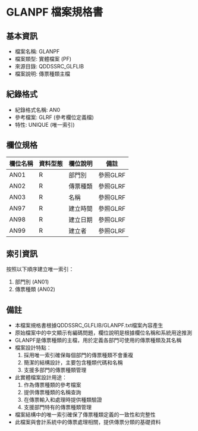 # GLANPF 檔案規格書

## 基本資訊
- 檔案名稱: GLANPF
- 檔案類型: 實體檔案 (PF)
- 來源目錄: QDDSSRC_GLFLIB
- 檔案說明: 傳票種類主檔

## 紀錄格式
- 紀錄格式名稱: AN0
- 參考檔案: GLRF (參考欄位定義檔)
- 特性: UNIQUE (唯一索引)

## 欄位規格
| 欄位名稱 | 資料型態 | 欄位說明 | 備註 |
|---------|---------|---------|------|
| AN01 | R | 部門別 | 參照GLRF |
| AN02 | R | 傳票種類 | 參照GLRF |
| AN03 | R | 名稱 | 參照GLRF |
| AN97 | R | 建立時間 | 參照GLRF |
| AN98 | R | 建立日期 | 參照GLRF |
| AN99 | R | 建立者 | 參照GLRF |

## 索引資訊
按照以下順序建立唯一索引：
1. 部門別 (AN01)
2. 傳票種類 (AN02)

## 備註
- 本檔案規格書根據QDDSSRC_GLFLIB/GLANPF.txt檔案內容產生
- 原始檔案中的中文顯示有編碼問題，欄位說明是根據欄位名稱和系統用途推測
- GLANPF是傳票種類的主檔，用於定義各部門可使用的傳票種類及其名稱
- 檔案設計特點：
  1. 採用唯一索引確保每個部門的傳票種類不會重複
  2. 簡潔的結構設計，主要包含種類代碼和名稱
  3. 支援多部門的傳票種類管理
- 此實體檔案設計用途：
  1. 作為傳票種類的參考檔案
  2. 提供傳票種類的名稱查詢
  3. 在傳票輸入和處理時提供種類驗證
  4. 支援部門特有的傳票種類管理
- 檔案結構中的唯一索引確保了傳票種類定義的一致性和完整性
- 此檔案與會計系統中的傳票處理相關，提供傳票分類的基礎資料 